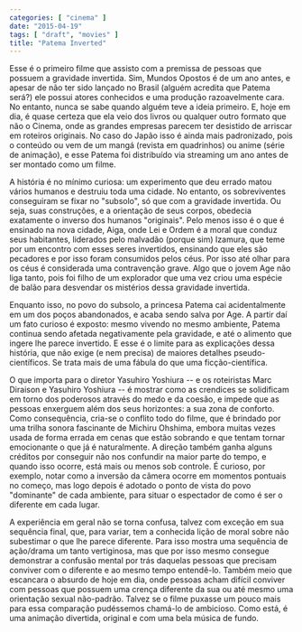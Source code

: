 ```yaml
---
categories: [ "cinema" ]
date: "2015-04-19"
tags: [ "draft", "movies" ]
title: "Patema Inverted"
---
```

Esse é o primeiro filme que assisto com a premissa de pessoas que possuem
a gravidade invertida. Sim, Mundos Opostos é de um ano antes, e apesar de
não ter sido lançado no Brasil (alguém acredita que Patema será?) ele
possui atores conhecidos e uma produção razoavelmente cara. No entanto,
nunca se sabe quando alguém teve a ideia primeiro. E, hoje em dia, é
quase certeza que ela veio dos livros ou qualquer outro formato que não
o Cinema, onde as grandes empresas parecem ter desistido de arriscar em
roteiros originais. No caso do Japão isso é ainda mais padronizado,
pois o conteúdo ou vem de um mangá (revista em quadrinhos) ou anime
(série de animação), e esse Patema foi distribuído via streaming um
ano antes de ser montado como um filme.

A história é no mínimo curiosa: um experimento que deu errado matou
vários humanos e destruiu toda uma cidade. No entanto, os sobreviventes
conseguiram se fixar no "subsolo", só que com a gravidade invertida. Ou
seja, suas construções, e a orientação de seus corpos, obedecia
exatamente o inverso dos humanos "originais". Pelo menos isso é o que é
ensinado na nova cidade, Aiga, onde Lei e Ordem é a moral que conduz seus
habitantes, liderados pelo malvadão (porque sim) Izamura, que teme por um
encontro com esses seres invertidos, ensinando que eles são pecadores e
por isso foram consumidos pelos céus. Por isso até olhar para os céus
é considerada uma contravenção grave. Algo que o jovem Age não liga
tanto, pois foi filho de um explorador que uma vez criou uma espécie
de balão para desvendar os mistérios dessa gravidade invertida.

Enquanto isso, no povo do subsolo, a princesa Patema cai acidentalmente
em um dos poços abandonados, e acaba sendo salva por Age. A partir
daí um fato curioso é exposto: mesmo vivendo no mesmo ambiente,
Patema continua sendo afetada negativamente pela gravidade, e até o
alimento que ingere lhe parece invertido. E esse é o limite para as
explicações dessa história, que não exige (e nem precisa) de maiores
detalhes pseudo-científicos. Se trata mais de uma fábula do que uma
ficção-científica.

O que importa para o diretor Yasuhiro Yoshiura -- e os roteiristas
Marc Diraison e Yasuhiro Yoshiura -- é mostrar como as crendices se
solidificam em torno dos poderosos através do medo e da coesão, e
impede que as pessoas enxerguem além dos seus horizontes: a sua zona
de conforto. Como consequência, cria-se o conflito todo do filme,
que é brindado por uma trilha sonora fascinante de Michiru Ohshima,
embora muitas vezes usada de forma errada em cenas que estão sobrando
e que tentam tornar emocionante o que já é naturalmente. A direção
também ganha alguns créditos por conseguir não nos confundir na maior
parte do tempo, e quando isso ocorre, está mais ou menos sob controle. É
curioso, por exemplo, notar como a inversão da câmera ocorre em momentos
pontuais no começo, mas logo depois é adotado o ponto de vista do povo
"dominante" de cada ambiente, para situar o espectador de como é ser
o diferente em cada lugar.

A experiência em geral não se torna confusa, talvez com exceção em
sua sequência final, que, para variar, tem a conhecida lição de moral
sobre não subestimar o que lhe parece diferente. Para isso mostra uma
sequência de ação/drama um tanto vertiginosa, mas que por isso mesmo
consegue demonstrar a confusão mental por trás daquelas pessoas que
precisam conviver com o diferente e ao mesmo tempo entendê-lo. Também
meio que escancara o absurdo de hoje em dia, onde pessoas acham difícil
conviver com pessoas que possuem uma crença diferente da sua ou até
mesmo uma orientação sexual não-padrão. Talvez se o filme puxasse um
pouco mais para essa comparação pudéssemos chamá-lo de ambicioso. Como
está, é uma animação divertida, original e com uma bela música de
fundo.
